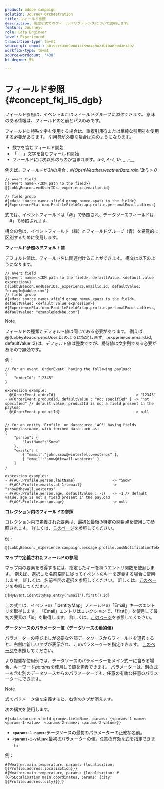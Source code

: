 ```yaml
---
product: adobe campaign
solution: Journey Orchestration
title: フィールド参照
description: 高度な式でのフィールドリファレンスについて説明します。
feature: Journeys
role: Data Engineer
level: Experienced
translation-type: tm+mt
source-git-commit: ab19cc5a3d998d1178984c5028b1ba650d3e1292
workflow-type: tm+mt
source-wordcount: '438'
ht-degree: 5%

---
```




# フィールド参照 {#concept_fkj_ll5_dgb}

フィールド参照は、イベントまたはフィールドグループに添付できます。 意味のある情報は、フィールドの名前とパスのみです。

フィールドに特殊文字を使用する場合は、重複引用符または単純な引用符を使用する必要があります。 引用符が必要な場合は次のようになります。

* 数字を含むフィールド開始
* 「 — 」文字を含むフィールド開始
* フィールドには次以外のものが含まれます。_a_-_z_, _A_-_Z_, _0_-_, _ ,_-__

例えば、フィールドが&#x200B;_3h_&#x200B;の場合：_#{OpenWeather.weatherData.rain.&#39;3h&#39;} > 0_

```
// event field
@{<event name>.<XDM path to the field>}
@{LobbyBeacon.endUserIDs._experience.emailid.id}

// field group
#{<data source name>.<field group name>.<path to the field>}
#{ExperiencePlatform.ProfileFieldGroup.profile.personalEmail.address}
```

式では、イベントフィールドは「@」で参照され、データソースフィールドは「#」で参照されます。

構文の色は、イベントフィールド（緑）とフィールドグループ（青）を視覚的に区別するために使用します。

**フィールド参照のデフォルト値**

デフォルト値は、フィールド名に関連付けることができます。 構文は以下のようになります。

```
// event field
@{<event name>.<XDM path to the field>, defaultValue: <default value expression>}
@{LobbyBeacon.endUserIDs._experience.emailid.id, defaultValue: "example@adobe.com"}
// field group
#{<data source name>.<field group name>.<path to the field>, defaultValue: <default value expression>}
#{ExperiencePlatform.ProfileFieldGroup.profile.personalEmail.address, defaultValue: "example@adobe.com"}
```

>[!NOTE]
>
>フィールドの種類とデフォルト値は同じである必要があります。 例えば、@{LobbyBeacon.endUserIDsのように指定します。_experience.emailid.id, defaultValue :2}は、デフォルト値は整数ですが、期待値は文字列である必要があるので無効です。

例：

```
// for an event 'OrderEvent' having the following payload:
{
    "orderId": "12345"
}
 
expression example:
- @{OrderEvent.orderId}                                    -> "12345"
- @{OrderEvent.producdId, defaultValue : "not specified" } -> "not specified" // default value, productId is not a field present in the payload
- @{OrderEvent.productId}                                  -> null
 
 
// for an entity 'Profile' on datasource 'ACP' having fields person/lastName, with fetched data such as:
{
    "person": {
        "lastName":"Snow"
    },
    "emails": [
        { "email":"john.snow@winterfell.westeros" },
        { "email":"snow@thewall.westeros" }
    ]
}
 
expression examples:
- #{ACP.Profile.person.lastName}                 -> "Snow"
- #{ACP.Profile.emails.at(1).email}              -> "snow@thewall.westeros"
- #{ACP.Profile.person.age, defaultValue : -1}   -> -1 // default value, age is not a field present in the payload
- #{ACP.Profile.person.age}                      -> null
```

**コレクション内のフィールドの参照**

コレクション内で定義された要素は、最初と最後の特定の関数allを使用して参照されます。 詳しくは、[このページ](../expression/collection-management-functions.md)を参照してください。

例 :

```
@{LobbyBeacon._experience.campaign.message.profile.pushNotificationTokens.all()
```

**マップで定義されたフィールドの参照**

マップ内の要素を取得するには、指定したキーを持つエントリ関数を使用します。 例えば、選択した名前空間に従ってイベントのキーを定義する場合に使用します。 詳しくは、名前空間の選択を参照してください。 詳しくは、[このページ](../event/selecting-the-namespace.md)を参照してください。

```
@{MyEvent.identityMap.entry('Email').first().id}
```

この式では、イベントの「IdentityMap」フィールドの「Email」キーのエントリを取得します。 「Email」エントリはコレクションで、「first()」を使用して最初の要素の「id」を取得します。 詳しくは、[このページ](../expression/collection-management-functions.md)を参照してください。

**データソースのパラメーター値（データソースの動的値）**

パラメーターの呼び出しが必要な外部データソースからフィールドを選択すると、右側に新しいタブが表示され、このパラメーターを指定できます。 [このページ](../expression/expressionadvanced.md)を参照してください。

より複雑な使用例では、データソースのパラメーターをメイン式ーに含める場合、キーワード&#x200B;_params_&#x200B;を使用して値を定義できます。 パラメーターは、別の式ーも含む別のデータソースからのパラメーターでも、任意の有効な任意のパラメーターにできます。

>[!NOTE]
>
>式でパラメータ値を定義すると、右側のタブが消えます。

次の構文を使用します。

```
#{<datasource>.<field group>.fieldName, params: {<params-1-name>: <params-1-value>, <params-2-name>: <params-2-value>}}
```

* **`<params-1-name>`**:データソースの最初のパラメーターの正確な名前。
* **`<params-1-value>`**:最初のパラメーターの値。任意の有効な式を指定できます。

例：

```
#{Weather.main.temperature, params: {localisation: @{Profile.address.localisation}}}
#{Weather.main.temperature, params: {localisation: #{GPSLocalisation.main.coordinates, params: {city: @{Profile.address.city}}}}}
```
